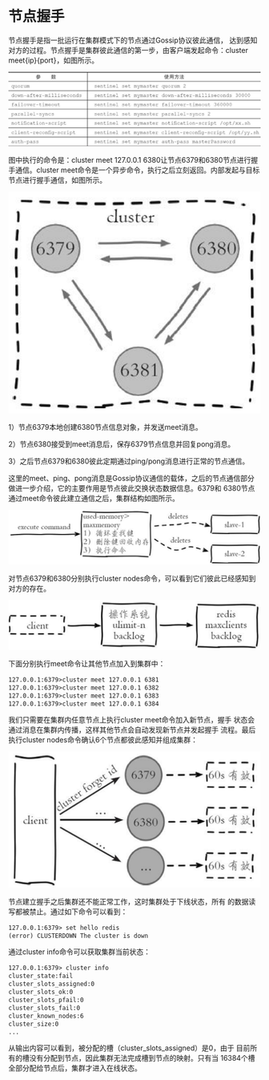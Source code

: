 # 节点握手

节点握手是指一批运行在集群模式下的节点通过Gossip协议彼此通信， 达到感知对方的过程。节点握手是集群彼此通信的第一步，由客户端发起命令：cluster meet{ip}{port}，如图所示。

![](../../.gitbook/assets/image%20%28217%29.png)

图中执行的命令是：cluster meet 127.0.0.1 6380让节点6379和6380节点进行握手通信。cluster meet命令是一个异步命令，执行之后立刻返回。内部发起与目标节点进行握手通信，如图所示。

![](../../.gitbook/assets/image%20%28154%29.png)

1）节点6379本地创建6380节点信息对象，并发送meet消息。

2）节点6380接受到meet消息后，保存6379节点信息并回复pong消息。

3）之后节点6379和6380彼此定期通过ping/pong消息进行正常的节点通信。

这里的meet、ping、pong消息是Gossip协议通信的载体，之后的节点通信部分做进一步介绍，它的主要作用是节点彼此交换状态数据信息。6379和 6380节点通过meet命令彼此建立通信之后，集群结构如图所示。

![](../../.gitbook/assets/image%20%2894%29.png)

对节点6379和6380分别执行cluster nodes命令，可以看到它们彼此已经感知到对方的存在。

![](../../.gitbook/assets/image%20%28225%29.png)

下面分别执行meet命令让其他节点加入到集群中：

```text
127.0.0.1:6379>cluster meet 127.0.0.1 6381
127.0.0.1:6379>cluster meet 127.0.0.1 6382
127.0.0.1:6379>cluster meet 127.0.0.1 6383
127.0.0.1:6379>cluster meet 127.0.0.1 6384
```

我们只需要在集群内任意节点上执行cluster meet命令加入新节点，握手 状态会通过消息在集群内传播，这样其他节点会自动发现新节点并发起握手 流程。最后执行cluster nodes命令确认6个节点都彼此感知并组成集群：

![](../../.gitbook/assets/image%20%28227%29.png)

节点建立握手之后集群还不能正常工作，这时集群处于下线状态，所有 的数据读写都被禁止。通过如下命令可以看到：

```text
127.0.0.1:6379> set hello redis
(error) CLUSTERDOWN The cluster is down
```

通过cluster info命令可以获取集群当前状态：

```text
127.0.0.1:6379> cluster info
cluster_state:fail
cluster_slots_assigned:0
cluster_slots_ok:0
cluster_slots_pfail:0 
cluster_slots_fail:0 
cluster_known_nodes:6 
cluster_size:0
...
```

从输出内容可以看到，被分配的槽（cluster\_slots\_assigned）是0，由于 目前所有的槽没有分配到节点，因此集群无法完成槽到节点的映射。只有当 16384个槽全部分配给节点后，集群才进入在线状态。


